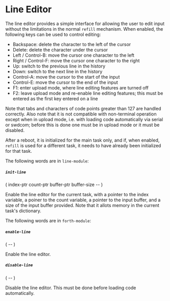 # Line Editor

The line editor provides a simple interface for allowing the user to edit input without the limitations in the normal `refill` mechanism. When enabled, the following keys can be used to control editing:

* Backspace: delete the character to the left of the cursor
* Delete: delete the character under the cursor
* Left / Control-B: move the cursor one character to the left
* Right / Control-F: move the cursor one character to the right
* Up: switch to the previous line in the history
* Down: switch to the next line in the history
* Control-A: move the cursor to the start of the input
* Control-E: move the cursor to the end of the input
* F1: enter upload mode, where line editing features are turned off
* F2: leave upload mode and re-enable line editing features; this must be entered as the first key entered on a line

Note that tabs and characters of code points greater than 127 are handled correctly. Also note that it is not compatible with non-terminal operation except when in upload mode, i.e. with loading code automatically via serial or swdcom; before this is done one must be in upload mode or it must be disabled.

After a reboot, it is initialized for the main task only, and if, when enabled, `refill` is used for a different task, it needs to have already been initialized for that task.

The following words are in `line-module`:

##### `init-line`
( index-ptr count-ptr buffer-ptr buffer-size -- )

Enable the line editor for the current task, with a pointer to the index variable, a poiner to the count variable, a pointer to the input buffer, and a size of the input buffer provided. Note that it allots memory in the current task's dictionary.

The following words are in `forth-module`:

##### `enable-line`
( -- )

Enable the line editor.

##### `disable-line`
( -- )

Disable the line editor. This must be done before loading code automatically.
